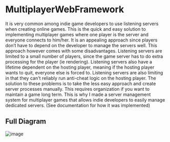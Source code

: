 # MultiplayerWebFramework
It is very common among indie game developers to use listening servers when creating
online games. This is the quick and easy solution to implementing multiplayer games where one
player is the server and everyone connects to him/her. It is an appealing approach since players
don’t have to depend on the developer to manage the servers well. This approach however comes
with some disadvantages. Listening servers are limited to a small number of players, since the
game server has to do extra processing for the player (ie rendering). Listening servers also have a
lifetime dependent on the hosting player, meaning if the hosting player wants to quit, everyone
else is forced to. Listening servers are also limiting in that they can't reliably run anti-cheat logic
on the hosting player. The solution to these problems is to take the less easy approach and create
server processes manually. This requires organization if you want to maintain a game long term.
This is why I made a server management system for multiplayer games that allows indie
developers to easily manage dedicated servers.
(See documentation for how it was implemented)

## Full Diagram
![image](https://user-images.githubusercontent.com/7013902/131390434-9dfd03ee-c5b5-421a-9db6-4778d0ce8a92.png)




